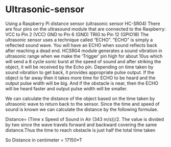 # Ultrasonic-sensor
Using a Raspberry Pi distance sensor (ultrasonic sensor HC-SR04)
There are four pins on the ultrasound module that are connected to the Raspberry:
VCC to Pin 2 (VCC)
GND to Pin 6 (GND)
TRIG to Pin 12 (GPIO18)
The ultrasonic sensor uses a technique called “ECHO”. “ECHO” is simply a reflected sound wave. You will have an ECHO when sound reflects back after reaching a dead end.
HCSR04 module generates a sound vibration in ultrasonic range when we make the ‘Trigger’ pin high for about 10us which will send a 8 cycle sonic burst at the speed of sound and after striking the object, it will be received by the Echo pin. Depending on time taken by sound vibration to get back, it provides appropriate pulse output. If the object is far away then it takes more time for ECHO to be heard and the output pulse width will be big. And if the obstacle is near, then the ECHO will be heard faster and output pulse width will be smaller.
 
We can calculate the distance of the object based on the time taken by ultrasonic wave to return back to the sensor. Since the time and speed of sound is known we can calculate the distance by the following formulae.

Distance= (Time x Speed of Sound in Air (343 m/s))/2.
The value is divided by two since the wave travels forward and backward covering the same distance.Thus the time to reach obstacle is just half the total time taken

So Distance in centimeter = 17150*T
 

